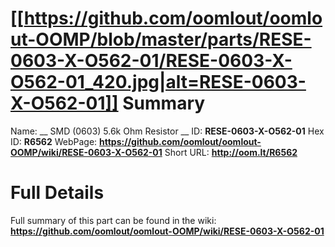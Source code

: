 
[[https://github.com/oomlout/oomlout-OOMP/blob/master/parts/RESE-0603-X-O562-01/RESE-0603-X-O562-01_420.jpg|alt=RESE-0603-X-O562-01]] 
Summary
=================

Name: __ SMD (0603) 5.6k Ohm Resistor __
ID: __RESE-0603-X-O562-01__
Hex ID: __R6562__
WebPage: __https://github.com/oomlout/oomlout-OOMP/wiki/RESE-0603-X-O562-01__
Short URL: __http://oom.lt/R6562__

Full Details
==========================
Full summary of this part can be found in the wiki:   
__https://github.com/oomlout/oomlout-OOMP/wiki/RESE-0603-X-O562-01__   


